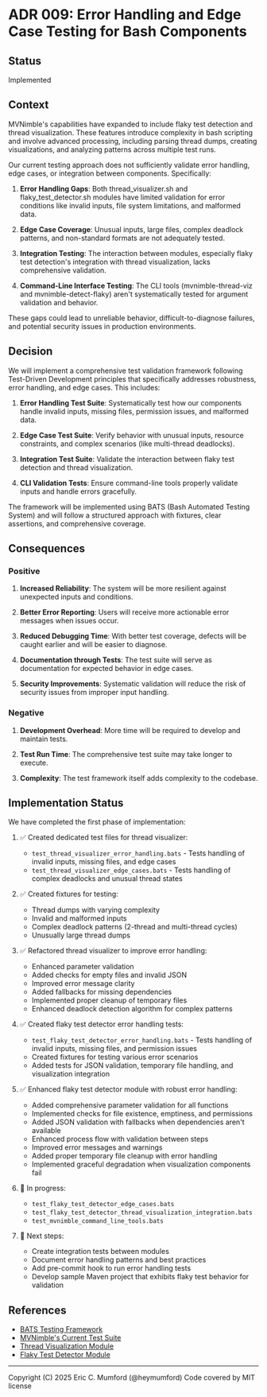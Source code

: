 # ADR 009: Error Handling and Edge Case Testing for Bash Components

## Status

Implemented

## Context

MVNimble's capabilities have expanded to include flaky test detection and thread visualization. These features introduce complexity in bash scripting and involve advanced processing, including parsing thread dumps, creating visualizations, and analyzing patterns across multiple test runs.

Our current testing approach does not sufficiently validate error handling, edge cases, or integration between components. Specifically:

1. **Error Handling Gaps**: Both thread_visualizer.sh and flaky_test_detector.sh modules have limited validation for error conditions like invalid inputs, file system limitations, and malformed data.

2. **Edge Case Coverage**: Unusual inputs, large files, complex deadlock patterns, and non-standard formats are not adequately tested.

3. **Integration Testing**: The interaction between modules, especially flaky test detection's integration with thread visualization, lacks comprehensive validation.

4. **Command-Line Interface Testing**: The CLI tools (mvnimble-thread-viz and mvnimble-detect-flaky) aren't systematically tested for argument validation and behavior.

These gaps could lead to unreliable behavior, difficult-to-diagnose failures, and potential security issues in production environments.

## Decision

We will implement a comprehensive test validation framework following Test-Driven Development principles that specifically addresses robustness, error handling, and edge cases. This includes:

1. **Error Handling Test Suite**: Systematically test how our components handle invalid inputs, missing files, permission issues, and malformed data.

2. **Edge Case Test Suite**: Verify behavior with unusual inputs, resource constraints, and complex scenarios (like multi-thread deadlocks).

3. **Integration Test Suite**: Validate the interaction between flaky test detection and thread visualization.

4. **CLI Validation Tests**: Ensure command-line tools properly validate inputs and handle errors gracefully.

The framework will be implemented using BATS (Bash Automated Testing System) and will follow a structured approach with fixtures, clear assertions, and comprehensive coverage.

## Consequences

### Positive

1. **Increased Reliability**: The system will be more resilient against unexpected inputs and conditions.

2. **Better Error Reporting**: Users will receive more actionable error messages when issues occur.

3. **Reduced Debugging Time**: With better test coverage, defects will be caught earlier and will be easier to diagnose.

4. **Documentation through Tests**: The test suite will serve as documentation for expected behavior in edge cases.

5. **Security Improvements**: Systematic validation will reduce the risk of security issues from improper input handling.

### Negative

1. **Development Overhead**: More time will be required to develop and maintain tests.

2. **Test Run Time**: The comprehensive test suite may take longer to execute.

3. **Complexity**: The test framework itself adds complexity to the codebase.

## Implementation Status

We have completed the first phase of implementation:

1. ✅ Created dedicated test files for thread visualizer:
   - `test_thread_visualizer_error_handling.bats` - Tests handling of invalid inputs, missing files, and edge cases
   - `test_thread_visualizer_edge_cases.bats` - Tests handling of complex deadlocks and unusual thread states
   
2. ✅ Created fixtures for testing:
   - Thread dumps with varying complexity
   - Invalid and malformed inputs
   - Complex deadlock patterns (2-thread and multi-thread cycles)
   - Unusually large thread dumps

3. ✅ Refactored thread visualizer to improve error handling:
   - Enhanced parameter validation
   - Added checks for empty files and invalid JSON
   - Improved error message clarity
   - Added fallbacks for missing dependencies
   - Implemented proper cleanup of temporary files
   - Enhanced deadlock detection algorithm for complex patterns

4. ✅ Created flaky test detector error handling tests:
   - `test_flaky_test_detector_error_handling.bats` - Tests handling of invalid inputs, missing files, and permission issues
   - Created fixtures for testing various error scenarios
   - Added tests for JSON validation, temporary file handling, and visualization integration

5. ✅ Enhanced flaky test detector module with robust error handling:
   - Added comprehensive parameter validation for all functions
   - Implemented checks for file existence, emptiness, and permissions
   - Added JSON validation with fallbacks when dependencies aren't available
   - Enhanced process flow with validation between steps
   - Improved error messages and warnings
   - Added proper temporary file cleanup with error handling
   - Implemented graceful degradation when visualization components fail

6. 🔄 In progress:
   - `test_flaky_test_detector_edge_cases.bats`
   - `test_flaky_test_detector_thread_visualization_integration.bats`
   - `test_mvnimble_command_line_tools.bats`

7. 🔄 Next steps:
   - Create integration tests between modules
   - Document error handling patterns and best practices
   - Add pre-commit hook to run error handling tests
   - Develop sample Maven project that exhibits flaky test behavior for validation

## References

- [BATS Testing Framework](https://github.com/bats-core/bats-core)
- [MVNimble's Current Test Suite](/Users/vorthruna/Code/mvnimble/test/bats/unit/)
- [Thread Visualization Module](/Users/vorthruna/Code/mvnimble/src/lib/modules/thread_visualizer.sh)
- [Flaky Test Detector Module](/Users/vorthruna/Code/mvnimble/src/lib/modules/flaky_test_detector.sh)

---
Copyright (C) 2025 Eric C. Mumford (@heymumford) Code covered by MIT license